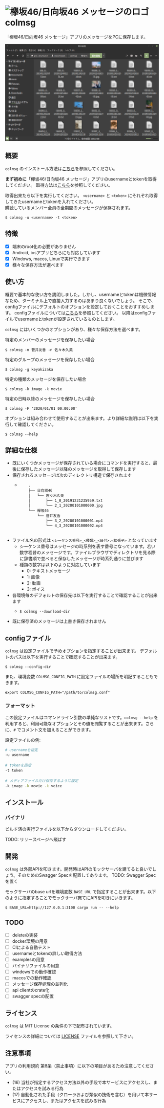 # <img src="https://lh3.googleusercontent.com/NJqDujmTh1rwBtdnoOFci0bXNSNcm9pNjg93IfOkVGnjJC8hS5fzupnWFvOgqVqR7FY=s180" width="24px" alt="欅坂46/日向坂46 メッセージのロゴ"> colmsg

「欅坂46/日向坂46 メッセージ」アプリのメッセージをPCに保存します。

![sample.png](doc/sample.png)

## 概要

`colmsg` のインストール方法は[こちら](#インストール)を参照してください。

**まず初めに**「欅坂46/日向坂46 メッセージ」アプリのusernameとtokenを取得してください。
取得方法は[こちら](doc/how_to_get_username_token.md)を参照してください。

取得出来たら以下を実行してください。
`<username>` と `<token>` にそれぞれ取得してきたusernameとtokenを入れてください。  
購読しているメンバー全員の全期間のメッセージが保存されます。

```shell script
$ colmsg -u <username> -t <token>
```

## 特徴

* [x] 端末のroot化の必要がありません
* [x] Android, iosアプリどちらにも対応しています
* [x] Windows, macos, Linuxで実行できます
* [x] 様々な保存方法が選べます

## 使い方

概要で基本的な使い方を説明しました。しかし、usernameとtokenは機微情報なため、ターミナル上で直接入力するのはあまり良くないでしょう。
そこで、configファイルにデフォルトのオプションを設定しておくことをおすすめします。
configファイルについては[こちら](#configファイル)を参照してください。
以降はconfigファイルでusernameとtokenが設定されているものとします。

`colmsg` にはいくつかのオプションがあり、様々な保存方法を選べます。

特定のメンバーのメッセージを保存したい場合

```shell script
$ colmsg -n 菅井友香 -n 佐々木久美
```

特定のグループのメッセージを保存したい場合

```shell script
$ colmsg -g keyakizaka
```

特定の種類のメッセージを保存したい場合

```shell script
$ colmsg -k image -k movie
```

特定の日時以降のメッセージを保存したい場合

```shell script
$ colmsg -F '2020/01/01 00:00:00'
```

オプションは組み合わせて使用することが出来ます。より詳細な説明は以下を実行して確認してください。

```shell script
$ colmsg --help
```

## 詳細な仕様

* 既にいくつかメッセージが保存されている場合にコマンドを実行すると、最後に保存したメッセージ以降のメッセージを取得して保存します
* 保存されるメッセージは次のディレクトリ構造で保存されます
  * ```shell script
        .
        ├── 日向坂46
        │   └── 佐々木久美
        │       ├── 1_0_20191231235959.txt
        │       └── 2_1_20200101000000.jpg
        └── 欅坂46
            └── 菅井友香
                ├── 3_2_20200101000001.mp4
                └── 4_3_20200101000002.mp4
        
    ```
* ファイル名の形式は `<シーケンス番号>_<種類>_<日付>.<拡張子>` となっています
  * シーケンス番号はメッセージの時系列を表す番号になっています。若い数字程昔のメッセージです。ファイルブラウザでディレクトリを見る際に辞書順で並べると保存したメッセージが時系列通りに並びます
  * 種類の数字は以下のように対応しています
    * 0: テキストメッセージ
    * 1: 画像
    * 2: 動画
    * 3: ボイス
* 各環境毎のデフォルトの保存先は以下を実行することで確認することが出来ます
  * ```shell script
    $ colmsg --download-dir
    ```
* 既に保存済のメッセージは上書き保存されません

## configファイル

`colmsg` は設定ファイルで予めオプションを指定することが出来ます。
デフォルトのパスは以下を実行することで確認することが出来ます。

```shell script
$ colmsg --config-dir
```
また、環境変数 `COLMSG_CONFIG_PATH` に設定ファイルの場所を明記することもできます。

```shell script
export COLMSG_CONFIG_PATH="/path/to/colmsg.conf"
```

### フォーマット

この設定ファイルはコマンドライン引数の単純なリストです。`colmsg --help` を利用すると、利用可能なオプションとその値を閲覧することが出来ます。さらに、`#` でコメント文を加えることができます。

設定ファイルの例:

```bash
# usernameを指定
-u username

# tokenを指定
-t token

# メディアファイルだけ保存するように設定
-k image -k movie -k voice
```

## インストール

### バイナリ

ビルド済の実行ファイルを以下からダウンロードしてください。

TODO: リリースページへ飛ばす

## 開発

`colmsg` は外部APIを叩きます。開発時はAPIのモックサーバを建てると良いでしょう。そのためのSwagger Specを配置してあります。
TODO: Swagger Specを置く

モックサーバのbase urlを環境変数 `BASE_URL` で指定することが出来ます。以下のように指定することでモックサーバ宛てにAPIを叩きにいきます。

```shell script
$ BASE_URL=http://127.0.0.1:3100 cargo run -- --help
```

## TODO

* [ ] deleteの実装
* [ ] docker環境の用意
* [ ] CIによる自動テスト
* [ ] usernameとtokenの詳しい取得方法
* [ ] examplesの用意
* [ ] バイナリファイルの用意
* [ ] windowsでの動作確認
* [ ] macosでの動作確認
* [ ] メッセージ保存処理の並列化
* [ ] api clientのcrate化
* [ ] swagger specの配置

## ライセンス

`colmsg` は MIT License の条件の下で配布されています。

ライセンスの詳細については [LICENSE](LICENSE.txt) ファイルを参照して下さい。

## 注意事項

アプリの利用規約 第8条（禁止事項）に以下の項目があるため注意してください。

* (16) 当社が指定するアクセス方法以外の手段で本サービスにアクセスし、またはアクセスを試みる行為
* (17) 自動化された手段（クローラおよび類似の技術を含む）を用いて本サービスにアクセスし、またはアクセスを試みる行為 
